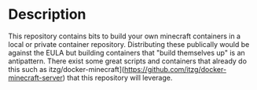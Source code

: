 # Description
This repository contains bits to build your own minecraft containers in a local or private container repository. Distributing these publically would be against the EULA but building containers that "build themselves up" is an antipattern. There exist some great scripts and containers that already do this such as itzg/docker-minecraft](https://github.com/itzg/docker-minecraft-server) that this repository will leverage.
